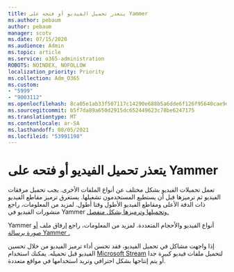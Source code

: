 ```yaml
---
title: يتعذر تحميل الفيديو أو فتحه على Yammer
ms.author: pebaum
author: pebaum
manager: scotv
ms.date: 07/15/2020
ms.audience: Admin
ms.topic: article
ms.service: o365-administration
ROBOTS: NOINDEX, NOFOLLOW
localization_priority: Priority
ms.collection: Adm_O365
ms.custom:
- "5999"
- "9003112"
ms.openlocfilehash: 8ca05e1ab33f507117c14290e688b5a6dde6f126f95640cae9df2f27cf5e768c
ms.sourcegitcommit: b5f7da89a650d2915dc652449623c78be6247175
ms.translationtype: MT
ms.contentlocale: ar-SA
ms.lasthandoff: 08/05/2021
ms.locfileid: "53991198"
---
```

# <a name="unable-to-upload-or-open-video-on-yammer"></a>يتعذر تحميل الفيديو أو فتحه على Yammer

تعمل تحميلات الفيديو بشكل مختلف عن أنواع الملفات الأخرى. يجب تحميل مرفقات الفيديو ثم ترميزها قبل أن يستطيع المستخدمون تشغيلها. يستغرق ترميز مقاطع الفيديو ذات الدقة الأعلى ومقاطع الفيديو الأطول وقتا أطول. لمزيد من المعلومات، راجع منشورات الفيديو في Yammer [وتحميلها وترميزها بشكل منفصل.](https://support.microsoft.com/office/video-posts-in-yammer-upload-and-encode-separately-5b3a348e-3a0a-4c4b-95b1-eabdf245ba25)   

Yammer أنواع الفيديو والأحجام المتعددة. لمزيد من المعلومات، راجع إرفاق ملف [أو صورة برسالة Yammer .](https://support.microsoft.com/office/attach-a-file-or-image-to-a-yammer-message-f576d4d1-ad66-4ce4-9c43-46cf75978dbf)   

إذا واجهت مشاكل في تحميل الفيديو، فقد تحسن أداء ترميز الفيديو من خلال تحسين الفيديو قبل تحميله. يمكنك استخدام [Microsoft Stream](https://docs.microsoft.com/stream/overview) لتحميل ملفات فيديو كبيرة جدا أو يتم إنتاجها بشكل احترافي وتريد استخدامها في مواقع متعددة.